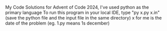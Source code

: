 My Code Solutions for Advent of Code 2024, I've used python as the primary language
To run this program in your local IDE, type "py x.py x.in"
(save the python file and the input file in the same directory)
x for me is the date of the problem (eg. 1.py means 1s december) 

